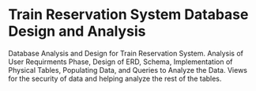 # Train Reservation System Database Design and Analysis
 Database Analysis and Design for Train Reservation System. Analysis of User Requirments Phase, Design of ERD, Schema, Implementation of Physical Tables, Populating Data, and Queries to Analyze the Data. Views for the security of data and helping analyze the rest of the tables.
